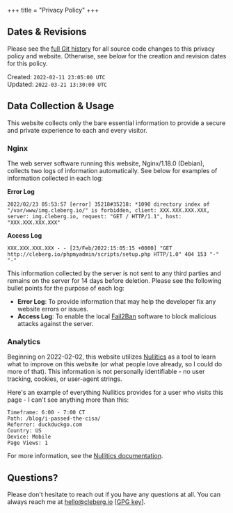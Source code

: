 +++
title = "Privacy Policy"
+++

## Dates & Revisions

Please see the [full Git history](https://git.sr.ht/~kaizoku/cleberg.io/commits/main) for all source code changes to this privacy policy and website. Otherwise, see below for the creation and revision dates for this policy.

Created: `2022-02-11 23:05:00 UTC`  
Updated: `2022-03-21 13:30:00 UTC`

## Data Collection & Usage

This website collects only the bare essential information to provide a secure and private experience to each and every visitor.

### Nginx

The web server software running this website, Nginx/1.18.0 (Debian), collects two logs of information automatically. See below for examples of information collected in each log:

**Error Log**  
```apacheconfig
2022/02/23 05:53:57 [error] 35218#35218: *1090 directory index of "/var/www/img.cleberg.io/" is forbidden, client: XXX.XXX.XXX.XXX, server: img.cleberg.io, request: "GET / HTTP/1.1", host: "XXX.XXX.XXX.XXX"
```

**Access Log**  
```apacheconfig
XXX.XXX.XXX.XXX - - [23/Feb/2022:15:05:15 +0000] "GET http://cleberg.io/phpmyadmin/scripts/setup.php HTTP/1.0" 404 153 "-" "-"
```

This information collected by the server is not sent to any third parties and remains on the server for 14 days before deletion. Please see the following bullet points for the purpose of each log:
- **Error Log**: To provide information that may help the developer fix any website errors or issues.
- **Access Log**: To enable the local [Fail2Ban](https://www.fail2ban.org) software to block malicious attacks against the server.

### Analytics

Beginning on 2022-02-02, this website utilizes [Nullitics](https://nullitics.com) as a tool to learn what to improve on this website (or what people love already, so I could do more of that). This information is not personally identifiable - no user tracking, cookies, or user-agent strings.

Here's an example of everything Nullitics provides for a user who visits this page - I can't see anything more than this:

```text
Timeframe: 6:00 - 7:00 CT
Path: /blog/i-passed-the-cisa/
Referrer: duckduckgo.com
Country: US
Device: Mobile
Page Views: 1
```

For more information, see the [Nullitics documentation](https://nullitics.com/docs/#/privacy).

## Questions?

Please don't hesitate to reach out if you have any questions at all. You can always reach me at [hello@cleberg.io](mailto:hello@cleberg.io) [[GPG key](https://keys.openpgp.org/vks/v1/by-fingerprint/3A8AA9FF8906334646ABE0CC7FA94F8154265655)].
